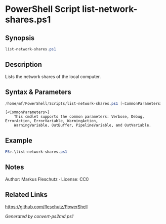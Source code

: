 # PowerShell Script list-network-shares.ps1

## Synopsis
```powershell
list-network-shares.ps1
```

## Description
Lists the network shares of the local computer.

## Syntax & Parameters
```powershell
/home/mf/PowerShell/Scripts/list-network-shares.ps1 [<CommonParameters>]
```

```
[<CommonParameters>]
    This cmdlet supports the common parameters: Verbose, Debug, ErrorAction, ErrorVariable, WarningAction, 
    WarningVariable, OutBuffer, PipelineVariable, and OutVariable.
```

## Example
```powershell
PS>.\list-network-shares.ps1
```


## Notes
Author: Markus Fleschutz · License: CC0

## Related Links
https://github.com/fleschutz/PowerShell

*Generated by convert-ps2md.ps1*
